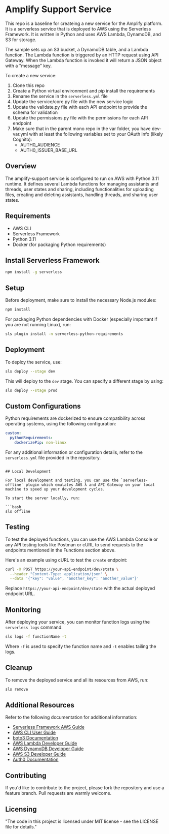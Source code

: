# Amplify Support Service

This repo is a baseline for createing a new service for the Amplify platform. It is a serverless service that is 
deployed to AWS using the Serverless Framework. It is written in Python and uses AWS Lambda, DynamoDB, and S3 for 
storage.

The sample sets up an S3 bucket, a DynamoDB table, and a Lambda function. The Lambda function is triggered by an HTTP
request using API Gateway. When the Lambda function is invoked it will return a JSON object with a "message" key.

To create a new service:

1. Clone this repo
2. Create a Python virtual environment and pip install the requirements
3. Rename the service in the `serverless.yml` file
4. Update the service/core.py file with the new service logic
5. Update the validate.py file with each API endpoint to provide the schema for validation
6. Update the permissions.py file with the permissions for each API endpoint
7. Make sure that in the parent mono repo in the var folder, you have dev-var.yml with at least
    the following variables set to your OAuth info (likely Cognito):
    - AUTH0_AUDIENCE
    - AUTH0_ISSUER_BASE_URL

## Overview

The amplify-support service is configured to run on AWS with Python 3.11 runtime. It defines several Lambda functions for managing assistants and threads, user states and sharing, including functionalities for uploading files, creating and deleting assistants, handling threads, and sharing user states.

## Requirements

- AWS CLI
- Serverless Framework
- Python 3.11
- Docker (for packaging Python requirements)

## Install Serverless Framework

```bash
npm install -g serverless
```

## Setup

Before deployment, make sure to install the necessary Node.js modules:

```bash
npm install
```

For packaging Python dependencies with Docker (especially important if you are not running Linux), run:

```bash
sls plugin install -n serverless-python-requirements
```

## Deployment

To deploy the service, use:

```bash
sls deploy --stage dev
```

This will deploy to the `dev` stage. You can specify a different stage by using:

```bash
sls deploy --stage prod
```

## Custom Configurations

Python requirements are dockerized to ensure compatibility across operating systems, using the following configuration:

```yaml
custom:
  pythonRequirements:
    dockerizePip: non-linux
```

For any additional information or configuration details, refer to the `serverless.yml` file provided in the repository.
```

## Local Development

For local development and testing, you can use the `serverless-offline` plugin which emulates AWS λ and API Gateway on your local machine to speed up your development cycles.

To start the server locally, run:

```bash
sls offline
```

## Testing

To test the deployed functions, you can use the AWS Lambda Console or any API testing tools like Postman or cURL to send requests to the endpoints mentioned in the Functions section above.

Here's an example using cURL to test the `create` endpoint:

```bash
curl -X POST https://your-api-endpoint/dev/state \
  --header "Content-Type: application/json" \
  --data '{"key": "value", "another_key": "another_value"}'
```

Replace `https://your-api-endpoint/dev/state` with the actual deployed endpoint URL.

## Monitoring

After deploying your service, you can monitor function logs using the `serverless logs` command:

```bash
sls logs -f functionName -t
```

Where `-f` is used to specify the function name and `-t` enables tailing the logs.

## Cleanup

To remove the deployed service and all its resources from AWS, run:

```bash
sls remove
```

## Additional Resources

Refer to the following documentation for additional information:

- [Serverless Framework AWS Guide](https://www.serverless.com/framework/docs/providers/aws/)
- [AWS CLI User Guide](https://docs.aws.amazon.com/cli/latest/userguide/cli-chap-welcome.html)
- [boto3 Documentation](https://boto3.amazonaws.com/v1/documentation/api/latest/index.html)
- [AWS Lambda Developer Guide](https://docs.aws.amazon.com/lambda/latest/dg/welcome.html)
- [AWS DynamoDB Developer Guide](https://docs.aws.amazon.com/dynamodb/latest/developerguide/Introduction.html)
- [AWS S3 Developer Guide](https://docs.aws.amazon.com/AmazonS3/latest/dev/Welcome.html)
- [Auth0 Documentation](https://auth0.com/docs)

## Contributing

If you'd like to contribute to the project, please fork the repository and use a feature branch. Pull requests are warmly welcome.

## Licensing

"The code in this project is licensed under MIT license - see the LICENSE file for details."